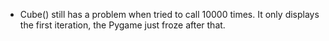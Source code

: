 - Cube() still has a problem when tried to call 10000 times. It only displays the first iteration, the Pygame just froze after that.